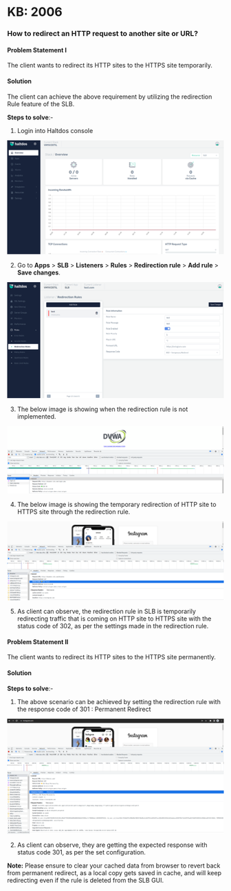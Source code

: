 # KB: 2006

### **How to redirect an HTTP request to another site or URL?**

#### **Problem Statement I**

The client wants to redirect its HTTP sites to the HTTPS site temporarily.

#### **Solution**

The client can achieve the above requirement by utilizing the redirection Rule feature of the SLB.

**Steps to solve**:-

1. Login into Haltdos console 

![](/img/adc/kb/v2/overview_kb_2006_1.png)

2. Go to **Apps** > **SLB** > **Listeners** > **Rules** > **Redirection rule** > **Add rule** > **Save changes**.

![](/img/adc/kb/v2/redirection_rule_kb_2006_2.png)

3. The below image is showing when the redirection rule is not implemented.

![](/img/adc/kb/adc7.3.png)

4. The below image is showing the temporary redirection of HTTP site to HTTPS site through the redirection rule.

![](/img/adc/kb/adc7.4.png)

5. As client can observe, the redirection rule in SLB is temporarily redirecting traffic that is coming on HTTP site to HTTPS site with the status code of 302, as per the settings made in the redirection rule.

#### **Problem Statement II**

 The client wants to redirect its HTTP sites to the HTTPS site permanently.

#### **Solution**

**Steps to solve**:-

1. The above scenario can be achieved by setting the redirection rule with the response code of 301 : Permanent Redirect

![](/img/adc/kb/adc7.5.png)

2. As client can observe, they are getting the expected response with status code 301, as per the set configuration.

**Note:** Please ensure to clear your cached data from browser to revert back from permanent redirect, as a local copy gets saved in cache, and will keep redirecting even if the rule is deleted from the SLB GUI.
